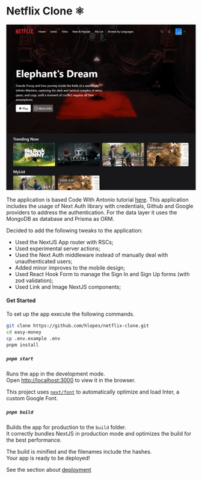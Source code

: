 # Netflix Clone ⚛️

![application screenshot](docs/screenshot.png)

The application is based Code With Antonio tutorial [here](https://www.youtube.com/watch?v=mqUN4N2q4qY). This application includes the usage of Next Auth library with credentials, Github and Google providers to address the authentication. For the data layer it uses the MongoDB as database and Prisma as ORM. 

Decided to add the following tweaks to the application:

* Used the NextJS App router with RSCs;
* Used experimental server actions;
* Used the Next Auth middleware instead of manually deal with unauthenticated users;
* Added minor improves to the mobile design;
* Used React Hook Form to manage the Sign In and Sign Up forms (with zod validation);
* Used Link and Image NextJS components;

#### Get Started

To set up the app execute the following commands.

```bash
git clone https://github.com/hlopes/netflix-clone.git
cd easy-money
cp .env.example .env
pnpm install
```

##### `pnpm start`

Runs the app in the development mode.\
Open [http://localhost:3000](http://localhost:3000) to view it in the browser.

This project uses [`next/font`](https://nextjs.org/docs/basic-features/font-optimization) to automatically optimize and load Inter, a custom Google Font.

##### `pnpm build`

Builds the app for production to the `build` folder.\
It correctly bundles NextJS in production mode and optimizes the build for the best performance.

The build is minified and the filenames include the hashes.\
Your app is ready to be deployed!

See the section about [deployment](./deployment.md)